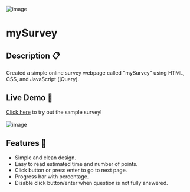 ![image](https://user-images.githubusercontent.com/81090746/147492484-05bd0a2a-e147-4010-b478-f39f912efac3.png)

# mySurvey

## Description 📋
Created a simple online survey webpage called "mySurvey" using HTML, CSS, and JavaScript (jQuery).
## Live Demo 🔗
<a href="https://x4z7k.csb.app/" target="_blank">Click here</a> to try out the sample survey! <br><br>
![image](https://user-images.githubusercontent.com/81090746/147466570-208813c9-5c66-4bf7-8e6e-e0190754d41f.png)
## Features 🌅 
<ul>
  <li>Simple and clean design.</li>
  <li>Easy to read estimated time and number of points.</li>
  <li>Click button or press enter to go to next page.</li>
  <li>Progress bar with percentage.</li>
  <li>Disable click button/enter when question is not fully answered.</li>
</ul>

